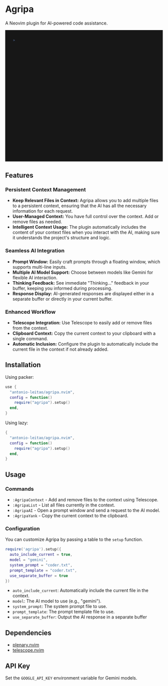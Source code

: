 # Agripa

A Neovim plugin for AI-powered code assistance.

<p align="center">
  <img alt="Agripa Demo" src="assets/demo.gif" width="600" />
</p>

## Features

### Persistent Context Management
- **Keep Relevant Files in Context:** Agripa allows you to add multiple files to a persistent context, ensuring that the AI has all the necessary information for each request.
- **User-Managed Context:** You have full control over the context. Add or remove files as needed.
- **Intelligent Context Usage:** The plugin automatically includes the content of your context files when you interact with the AI, making sure it understands the project's structure and logic.

### Seamless AI Integration
- **Prompt Window:** Easily craft prompts through a floating window, which supports multi-line inputs.
- **Multiple AI Model Support:** Choose between models like Gemini for flexible AI interaction.
- **Thinking Feedback:** See immediate "Thinking..." feedback in your buffer, keeping you informed during processing.
- **Response Display:** AI-generated responses are displayed either in a separate buffer or directly in your current buffer.

### Enhanced Workflow
- **Telescope Integration:** Use Telescope to easily add or remove files from the context.
- **Clipboard Context:** Copy the current context to your clipboard with a single command.
- **Automatic Inclusion:** Configure the plugin to automatically include the current file in the context if not already added.

## Installation

Using packer:
```lua
use {
  "antonio-leitao/agripa.nvim",
  config = function()
    require("agripa").setup()
  end,
}
```
Using lazy:
```lua
{
  "antonio-leitao/agripa.nvim",
  config = function()
    require("agripa").setup()
  end,
}
```

## Usage

### Commands
-   `:AgripaContext` - Add and remove files to the context using Telescope.
-   `:AgripaList` - List all files currently in the context.
-   `:AgripaAI` - Open a prompt window and send a request to the AI model.
-   `:AgripaYank` - Copy the current context to the clipboard.

### Configuration
You can customize Agripa by passing a table to the `setup` function.

```lua
require('agripa').setup({
  auto_include_current = true,
  model = "gemini",
  system_prompt = "coder.txt",
  prompt_template = "coder.txt",
  use_separate_buffer = true
})
```

-   `auto_include_current`: Automatically include the current file in the context.
-   `model`: The AI model to use (e.g., "gemini").
-   `system_prompt`: The system prompt file to use.
-   `prompt_template`: The prompt template file to use.
-   `use_separate_buffer`: Output the AI response in a separate buffer

## Dependencies

-   [plenary.nvim](https://github.com/nvim-lua/plenary.nvim)
-   [telescope.nvim](https://github.com/nvim-telescope/telescope.nvim)

## API Key
Set the `GOOGLE_API_KEY` environment variable for Gemini models.
